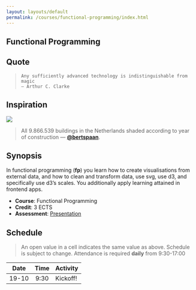 ```yaml
---
layout: layouts/default
permalink: /courses/functional-programming/index.html
---
```


## Functional Programming

## Quote

> ```text
> Any sufficiently advanced technology is indistinguishable from magic
> — Arthur C. Clarke
> ```

## Inspiration

[![][inspiration-cover]][inspiration-link]

> All 9.866.539 buildings in the Netherlands shaded according to year of
> construction
> — [**@bertspaan**][inspiration-author].

## Synopsis

In functional programming (**fp**) you learn how to create visualisations from
external data, and how to clean and transform data, use svg, use d3, and
specifically use d3’s scales.
You additionally apply learning attained in frontend apps.

*   **Course**: Functional Programming
*   **Credit**: 3 ECTS
*   **Assessment**: [Presentation][assessment]

## Schedule
> An open value in a cell indicates the same value as above.
> Schedule is subject to change.
Attendance is required **daily** from 9:30-17:00

| Date  | Time  | Activity |
| ----- | :---: | -------- |
| 19-10 | 9:30  | Kickoff! |


[banner]: https://cdn.jsdelivr.net/gh/cmda-tt/logo@6b810afa/banner-functional-programming.svg

[inspiration-cover]: ../images/buildings.jpg

[inspiration-link]: http://code.waag.org/buildings/

[inspiration-author]: https://github.com/bertspaan

[assessment]: ./assessment.md
